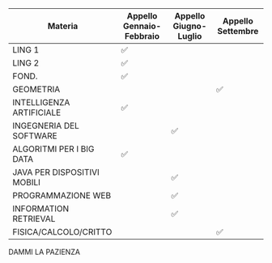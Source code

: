 
| Materia                     | Appello Gennaio-Febbraio | Appello Giugno-Luglio | Appello Settembre |
| --------------------------- | ------------------------ | --------------------- | ----------------- |
| LING 1                      | ✅                        |                       |                   |
| LING 2                      | ✅                        |                       |                   |
| FOND.                       | ✅                        |                       |                   |
| GEOMETRIA                   |                          |                       | ✅                 |
| INTELLIGENZA ARTIFICIALE    | ✅                        |                       |                   |
| INGEGNERIA DEL SOFTWARE     |                          | ✅                     |                   |
| ALGORITMI PER I BIG DATA    | ✅                        |                       |                   |
| JAVA PER DISPOSITIVI MOBILI |                          | ✅                     |                   |
| PROGRAMMAZIONE WEB          |                          | ✅                     |                   |
| INFORMATION RETRIEVAL       |                          | ✅                     |                   |
| FISICA/CALCOLO/CRITTO       |                          |                       | ✅                 |


DAMMI LA PAZIENZA 